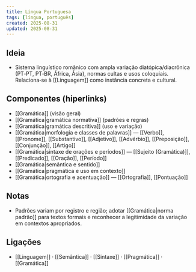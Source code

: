 ```yaml
---
title: Língua Portuguesa
tags: [língua, português]
created: 2025-08-31
updated: 2025-08-31
---
```


## Ideia
- Sistema linguístico românico com ampla variação diatópica/diacrônica (PT‑PT, PT‑BR, África, Ásia), normas cultas e usos coloquiais. Relaciona‑se à [[Linguagem]] como instância concreta e cultural.

## Componentes (hiperlinks)
- [[Gramática]] (visão geral)
- [[Gramática|gramática normativa]] (padrões e regras)
- [[Gramática|gramática descritiva]] (uso e variação)
- [[Gramática|morfologia e classes de palavras]] — [[Verbo]], [[Pronome]], [[Substantivo]], [[Adjetivo]], [[Advérbio]], [[Preposição]], [[Conjunção]], [[Artigo]]
- [[Gramática|sintaxe de orações e períodos]] — [[Sujeito (Gramática)]], [[Predicado]], [[Oração]], [[Período]]
- [[Gramática|semântica e sentido]]
- [[Gramática|pragmática e uso em contexto]]
- [[Gramática|ortografia e acentuação]] — [[Ortografia]], [[Pontuação]]

## Notas
- Padrões variam por registro e região; adotar [[Gramática|norma padrão]] para textos formais e reconhecer a legitimidade da variação em contextos apropriados.

## Ligações
- [[Linguagem]] · [[Semântica]] · [[Sintaxe]] · [[Pragmática]] · [[Gramática]]
